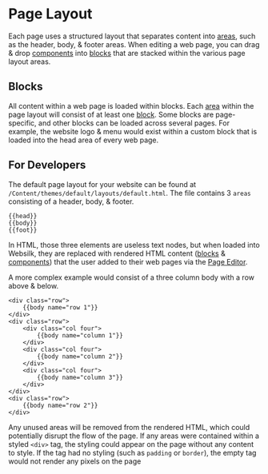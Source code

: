 ﻿# Page Layout
Each page uses a structured layout that separates content into [areas](editor/areas), such as the header, body, & footer areas. When editing a web page, you can drag & drop [components](editor/components) into [blocks](editor/blocks) that are stacked within the various page layout areas.

## Blocks
All content within a web page is loaded within blocks. Each [area](editor/areas) within the page layout will consist of at least one [block](editor/blocks). Some blocks are page-specific, and other blocks can be loaded across several pages. For example, the website logo & menu would exist within a custom block that is loaded into the head area of every web page.

## For Developers
The default page layout for your website can be found at `/Content/themes/default/layouts/default.html`. The file contains 3 `areas` consisting of a header, body, & footer.

    {{head}}
    {{body}}
    {{foot}}

In HTML, those three elements are useless text nodes, but when loaded into Websilk, they are replaced with rendered HTML content ([blocks](editor/blocks) & [components](editor/components)) that the user added to their web pages via the [Page Editor](editor).

A more complex example would consist of a three column body with a row above & below.

    <div class="row">
        {{body name="row 1"}}
    </div>
    <div class="row">
        <div class="col four">
			{{body name="column 1"}}
        </div>
        <div class="col four">
			{{body name="column 2"}}
        </div>
        <div class="col four">
			{{body name="column 3"}}
        </div>
    </div>
    <div class="row">
        {{body name="row 2"}}
    </div>

Any unused areas will be removed from the rendered HTML, which could potentially disrupt the flow of the page. If any areas were contained within a styled `<div>` tag, the styling could appear on the page without any content to style. If the tag had no styling (such as `padding` or `border`), the empty tag would not render any pixels on the page